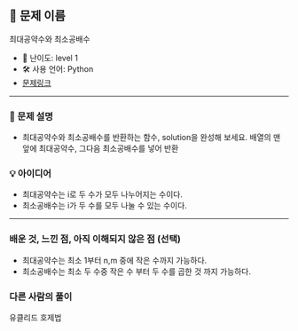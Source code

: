 ## 📘 문제 이름

최대공약수와 최소공배수

- 🧩 난이도: level 1
- 🛠 사용 언어: Python
- [문제링크](https://school.programmers.co.kr/learn/courses/30/lessons/12940#)

---

### 🧠 문제 설명

- 최대공약수와 최소공배수를 반환하는 함수, solution을 완성해 보세요. 배열의 맨 앞에 최대공약수, 그다음 최소공배수를 넣어 반환

### 💡 아이디어

- 최대공약수는 i로 두 수가 모두 나누어지는 수이다.
- 최소공배수는 i가 두 수를 모두 나눌 수 있는 수이다.

---

### 배운 것, 느낀 점, 아직 이해되지 않은 점 (선택)

- 최대공약수는 최소 1부터 n,m 중에 작은 수까지 가능하다.
- 최소공배수는 최소 두 수중 작은 수 부터 두 수를 곱한 것 까지 가능하다.

### 다른 사람의 풀이

유클리드 호제법
